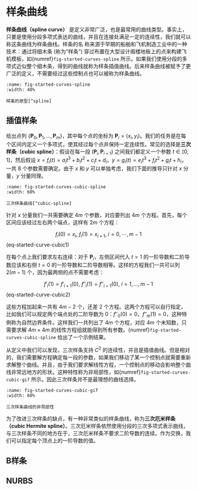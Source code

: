 # 样条曲线

**样条曲线（spline curve）** 是定义非常广泛，也是最常用的曲线类型。事实上，只要是使用分段多项式表达的曲线，并且在连接处满足一定的连续性，我们就可以称这条曲线为样条曲线。样条的名
称来源于早期的船舶和飞机制造工业中的一种技术：通过将细木条 (称为“样条”) 穿过布置在大型设计阁楼地板上的点来构建飞机模板，如{numref}`fig-started-curves-spline` 所示。如果我们使用分段的多项式近似整个细木条，得到的曲线就称为样条插值曲线。后来样条曲线被赋予了更广泛的定义，不需要经过这些控制点也可以被称为样条曲线。

```{figure} fig/spline.png
:name: fig-started-curves-spline
:width: 40%

样条的原型[^spline]
```

[^spline]: [Wikipedia: Flat spline](https://en.wikipedia.org/wiki/Flat_spline)

## 插值样条

给出点列 $\{\mathbf P_0,\,\mathbf P_1,\,\dots,\,\mathbf  P_m\}$，其中每个点的坐标为 $\mathbf P_i = (x_i,\,y_i)$。我们的任务是在每个区间内定义一个多项式，使其经过每个点并保持一定连续性。常见的选择是**三次样条（cubic spline）**：假设在每一段 $(\mathbf P_i, \mathbf P_{i+1})$ 之间我们都定义一个参数 $t\in [0, 1]$，然后假设 $x=f_i(t)=a_i t^3 + b_i t^2 + c_i t + d_i$，$y=g_i(t)=e_i t^3 + f_i t^2 + g_i t + h_i$，一共 8 个参数需要确定。由于 $x$ 和 $y$ 可以单独考虑，我们下面的推导只针对 $x$ 分量，$y$ 分量同理。

```{figure} fig/cubic-spline.svg
:name: fig-started-curves-cubic-spline
:width: 60%

三次样条曲线[^cubic-spline]
```

[^cubic-spline]: [Wolfram MathWorld: Cubic Spline](https://mathworld.wolfram.com/CubicSpline.html)

针对 $x$ 分量我们一共需要确定 $4m$ 个参数，对应要列出 $4m$ 个方程。首先，每个区间应该经过左右两个端点，这样有 $2m$ 个方程：

$$
f_i(0) = x_{i}, \ f_i(1) = x_{i+1}, \ i = 0, \cdots, m - 1
$$ (eq-started-curve-cubic1)

在每个点上我们要求左右连续：对于 $\mathbf{P}_i$，左侧区间代入 $t=1$ 的一阶导数和二阶导数应该和右侧 $t=0$ 的一阶导数和二阶导数相等。这样的方程我们一共可以列 $2(m-1)$ 个，因为最两侧的点不需要考虑：

$$
f'_i(1) = f'_{i+1}(0), \ f''_i(1) = f''_{i+1}(0), \ i = 1, \dots, m - 1
$$ (eq-started-curve-cubic2)

这些方程加起来一共有 $4m - 2$ 个，还差 2 个方程。这两个方程可以自行指定，比如我们可以规定两个端点处的二阶导数为 0：$f''_0(0)=0$，$f''_{m}(1)=0$，这种特例称为自然边界条件。这样我们一共列出了 $4m$ 个方程，对应 $4m$ 个未知数，只需要求解 $4m\times 4m$ 的线性方程组就能得到所有参数。{numref}`fig-started-curves-cubic-spline` 给出了一个示例结果。

从定义中我们可以发现，三次样条支持 $C^2$ 的连续性，并且是插值曲线。但是相对的，我们需要解方程确定每一段的参数，如果我们移动了某一个控制点就需要重新求解整个曲线。并且，由于我们要求解线性方程，一个控制点的移动会影响整个曲线非常远地方的形状。这种特性称为非局部性，如{numref}`fig-started-curves-cubic-gif` 所示。因此三次样条并不是最理想的曲线选择。

```{figure} fig/cubic.gif
:name: fig-started-curves-cubic-gif
:width: 60%

三次样条曲线的非局部性
```

为了改进三次样条的缺点，有一种非常类似的样条曲线，称为**三次厄米样条（cubic Hermite spline）**。三次厄米样条依然使用分段的三次多项式表示曲线，与三次样条不同的地方在于，三次厄米样条不要求二阶导数的连续。作为交换，我们可以指定每个顶点上的一阶导数的值。

## B样条

## NURBS
